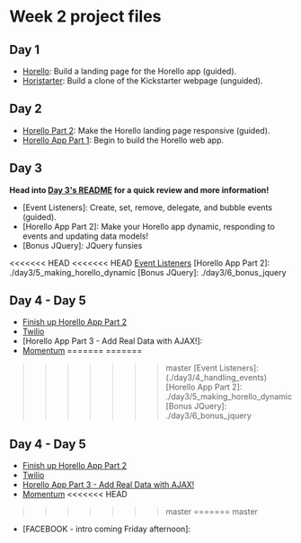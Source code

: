 # Week 2 project files

## Day 1

- [Horello]: Build a landing page for the Horello app (guided).
- [Horistarter]: Build a clone of the Kickstarter webpage (unguided).

[Horello]: ./day1/1_horello
[Horistarter]: ./day1/2_horistarter

## Day 2

- [Horello Part 2](./day2/4_responsive): Make the Horello landing page responsive (guided).
- [Horello App Part 1](./day2/5_horello): Begin to build the Horello web app.

## Day 3

**Head into [Day 3's README](./day3/README.md) for a quick review and more information!**

- [Event Listeners]: Create, set, remove, delegate, and bubble events (guided).
- [Horello App Part 2]: Make your Horello app dynamic, responding to events and updating data models!
- [Bonus JQuery]: JQuery funsies 

<<<<<<< HEAD
<<<<<<< HEAD
[Event Listeners](./day3/4_handling_events)
[Horello App Part 2]: ./day3/5_making_horello_dynamic
[Bonus JQuery]: ./day3/6_bonus_jquery


## Day 4 - Day 5
- [Finish up Horello App Part 2](./day3/5_making_horello_dynamic)
- [Twilio](./day4/1_twilio)
- [Horello App Part 3 - Add Real Data with AJAX!]:
- [Momentum](./day4/2_momentum)
=======
=======
>>>>>>> master
[Event Listeners]: (./day3/4_handling_events)
[Horello App Part 2]: ./day3/5_making_horello_dynamic
[Bonus JQuery]: ./day3/6_bonus_jquery

## Day 4 - Day 5
- [Finish up Horello App Part 2](./day3/5_making_horello_dynamic)
- [Twilio](./day4/1_twilio)
- [Horello App Part 3 - Add Real Data with AJAX!](./day4/2_horello-ajax)
- [Momentum](./day4/3_momentum)
<<<<<<< HEAD
>>>>>>> master
=======
>>>>>>> master
- [FACEBOOK - intro coming Friday afternoon]:
